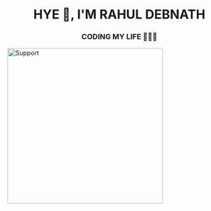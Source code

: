 <h1 align="center">HYE 👻, I'M RAHUL DEBNATH</h1>
<h3 align="center">CODING MY LIFE 🧑🏻‍💻</h3>
<img alt=Support height="350" src="https://telegra.ph/file/ba7201b533cf2264f2237.jpg">
